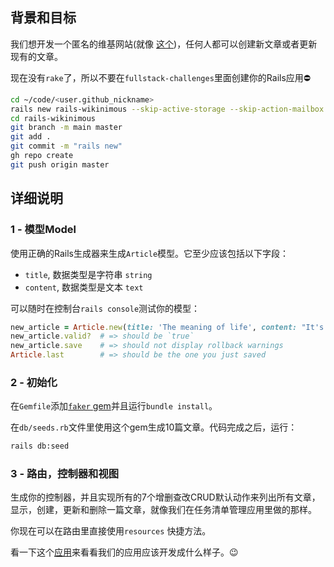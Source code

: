 ## 背景和目标

我们想开发一个匿名的维基网站(就像 [这个](https://wagon-wikinimous.herokuapp.com))，任何人都可以创建新文章或者更新现有的文章。

现在没有`rake`了，所以不要在`fullstack-challenges`里面创建你的Rails应用⛔

```bash
cd ~/code/<user.github_nickname>
rails new rails-wikinimous --skip-active-storage --skip-action-mailbox
cd rails-wikinimous
git branch -m main master
git add .
git commit -m "rails new"
gh repo create
git push origin master
```

## 详细说明

### 1 - 模型Model

使用正确的Rails生成器来生成`Article`模型。它至少应该包括以下字段：

- `title`, 数据类型是字符串 `string`
- `content`, 数据类型是文本 `text`

可以随时在控制台`rails console`测试你的模型：

```ruby
new_article = Article.new(title: 'The meaning of life', content: "It's 42!")
new_article.valid?  # => should be `true`
new_article.save    # => should not display rollback warnings
Article.last        # => should be the one you just saved
```

### 2 - 初始化

在`Gemfile`添加[`faker` gem](https://github.com/stympy/faker)并且运行`bundle install`。

在`db/seeds.rb`文件里使用这个gem生成10篇文章。代码完成之后，运行：

```bash
rails db:seed
```

### 3 - 路由，控制器和视图

生成你的控制器，并且实现所有的7个增删查改CRUD默认动作来列出所有文章，显示，创建，更新和删除一篇文章，就像我们在任务清单管理应用里做的那样。

你现在可以在路由里直接使用`resources` 快捷方法。

看一下这个[应用](https://wagon-wikinimous.herokuapp.com)来看看我们的应用应该开发成什么样子。😉
